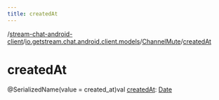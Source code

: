 ```yaml
---
title: createdAt
---
```

/[stream-chat-android-client](../../index.md)/[io.getstream.chat.android.client.models](../index.md)/[ChannelMute](index.md)/[createdAt](createdAt.md)  
  
  
  
# createdAt  
@SerializedName(value = created_at)val [createdAt](createdAt.md): [Date](https://developer.android.com/reference/kotlin/java/util/Date.html)
